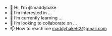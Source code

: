 - 👋 Hi, I’m @maddybake
- 👀 I’m interested in ...
- 🌱 I’m currently learning ...
- 💞️ I’m looking to collaborate on ...
- 📫 How to reach me maddybake62@gmail.com

<!---
maddybake/maddybake is a ✨ special ✨ repository because its `README.md` (this file) appears on your GitHub profile.
You can click the Preview link to take a look at your changes.
--->
